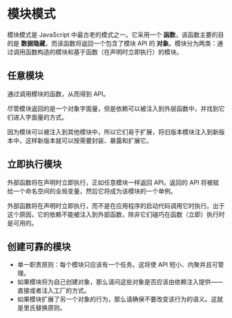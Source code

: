 # 模块模式

模块模式是 JavaScript 中最古老的模式之一。它采用一个 **函数**，该函数主要的目的是 **数据隐藏**，而该函数将返回一个包含了模块 API 的 **对象**。模块分为两类：通过调用函数构造的模块和基于函数（在声明时立即执行）的模块。

## 任意模块

通过调用模块的函数，从而得到 API。

尽管模块返回的是一个对象字面量，但是依赖可以被注入到外层函数中，并找到它们进入字面量的方式。

因为模块可以被注入到其他模块中，所以它们易于扩展，将旧版本模块注入到新版本中，这样新版本就可以按需要封装、暴露和扩展它。

## 立即执行模块

外部函数将在声明时立即执行，正如任意模块一样返回 API。返回的 API 将被赋给一个命名空间的全局变量，然后它将成为该模块的一个单例。

外部函数将在声明时立即执行，而不是在应用程序的启动代码调用它时执行。出于这个原因，它的依赖不能被注入到外部函数，除非它们碰巧在函数（立即）执行时是可用的。

## 创建可靠的模块

- 单一职责原则：每个模块只应该有一个任务。这将使 API 短小、内聚并且可管理。
- 如果模块将为自己创建对象，那么请问这些对象是否应该由依赖注入提供——直接或者注入工厂的方式。
- 如果模块扩展了另一个对象的行为，那么请确保不要改变该行为的语义。这就是里氏替换原则。


